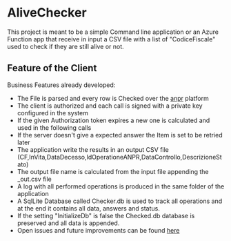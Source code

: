 # AliveChecker

This project is meant to be a simple Command line application or an Azure Function app that receive in input a CSV file with a list of "CodiceFiscale" used to check if they are still alive or not.

## Feature of the Client

Business Features already developed:

- The File is parsed and every row is Checked over the [anpr](https://github.com/italia/anpr) platform
- The client is authorized and each call is signed with a private key configured in the system
- If the given Authorization token expires a new one is calculated and used in the following calls
- If the server doesn't give a expected answer the Item is set to be retried later
- The application write the results in an output CSV file (CF,InVita,DataDecesso,IdOperationeANPR,DataControllo,DescrizioneStato)
- The output file name is calculated from the input file appending the _out.csv file
- A log with all performed operations is produced in the same folder of the application
- A SqlLite Database called Checker.db is used to track all operations and at the end it contains all data, answers and status.
- If the setting "InitializeDb" is false the Checked.db database is preserved and all data is appended.
- Open issues and future improvements can be found [here](https://dev.azure.com/adesso-it/AliveChecker/_workitems/recentlyupdated/)